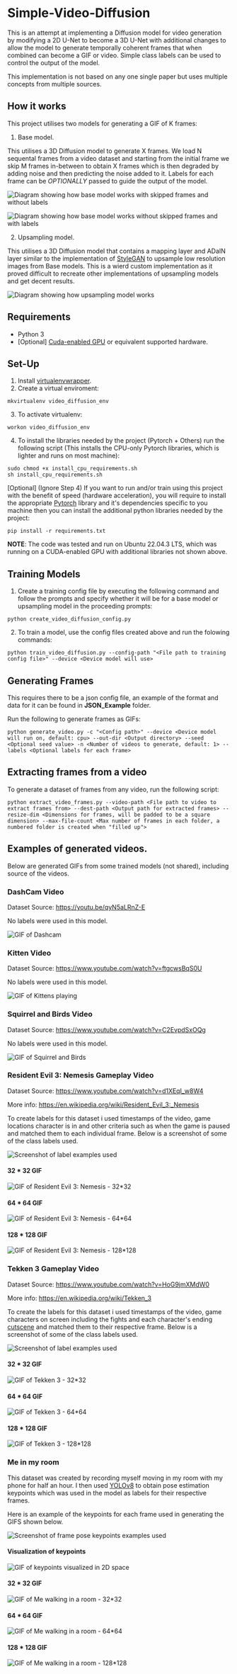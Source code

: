 # Simple-Video-Diffusion

This is an attempt at implementing a Diffusion model for video generation by modifying a 2D U-Net to become a 3D U-Net with additional changes to allow the model to generate temporally coherent frames that when combined can become a GIF or video. Simple class labels can be used to control the output of the model.

This implementation is not based on any one single paper but uses multiple concepts from multiple sources.

## How it works
This project utilises two models for generating a GIF of K frames:

1. Base model.

This utilises a 3D Diffusion model to generate X frames. We load N sequental frames from a video dataset and starting from the initial frame we skip M frames in-between to obtain X frames which is then degraded by adding noise and then predicting the noise added to it. Labels for each frame can be *OPTIONALLY* passed to guide the output of the model.

![Diagram showing how base model works with skipped frames and without labels](./assets/Base%20Model%20Reconstruction.jpg)

![Diagram showing how base model works without skipped frames and with labels](./assets/Base_model_with_labels.jpg)

2. Upsampling model.

This utilises a 3D Diffusion model that contains a mapping layer and ADaIN layer similar to the implementation of [StyleGAN](https://arxiv.org/abs/1812.04948) to upsample low resolution images from Base models. This is a wierd custom implementation as it proved difficult to recreate other implementations of upsampling models and get decent results.

![Diagram showing how upsampling model works](./assets/Upsampling_model_with_labels.jpg)

## Requirements
+ Python 3
+ [Optional] [Cuda-enabled GPU](https://developer.nvidia.com/cuda-gpus) or equivalent supported hardware.

## Set-Up
1. Install [virtualenvwrapper](https://virtualenvwrapper.readthedocs.io/en/latest/install.html).
2. Create a virtual enviroment:
```
mkvirtualenv video_diffusion_env
```
3. To activate virtualenv:
```
workon video_diffusion_env
```
4. To install the libraries needed by the project (Pytorch + Others) run the following script (This installs the CPU-only Pytorch libraries, which is lighter and runs on most machine):
```
sudo chmod +x install_cpu_requirements.sh
sh install_cpu_requirements.sh
```
[Optional] (Ignore Step 4) If you want to run and/or train using this project with the benefit of speed (hardware acceleration), you will require to install the appropriate [Pytorch](https://pytorch.org/) library and it's dependencies specific to you machine then you can install the additional python libraries needed by the project:
```
pip install -r requirements.txt
```

**NOTE**: The code was tested and run on Ubuntu 22.04.3 LTS, which was running on a CUDA-enabled GPU with additional libraries not shown above.

## Training Models
1. Create a training config file by executing the following command and follow the prompts and specify whether it will be for a base model or upsampling model in the proceeding prompts:
```
python create_video_diffusion_config.py
```

2. To train a model, use the config files created above and run the folowing commands:
```
python train_video_diffusion.py --config-path "<File path to training config file>" --device <Device model will use>
```

## Generating Frames
This requires there to be a json config file, an example of the format and data for it can be found in **JSON_Example** folder.

Run the following to generate frames as GIFs:
```
python generate_video.py -c "<Config path>" --device <Device model will run on, default: cpu> --out-dir <Output directory> --seed <Optional seed value> -n <Number of videos to generate, default: 1> --labels <Optional labels for each frame>
```

## Extracting frames from a video
To generate a dataset of frames from any video, run the following script:
```
python extract_video_frames.py --video-path <File path to video to extract frames from> --dest-path <Output path for extracted frames> --resize-dim <Dimensions for frames, will be padded to be a square dimension> --max-file-count <Max number of frames in each folder, a numbered folder is created when "filled up">
```

## Examples of generated videos.
Below are generated GIFs from some trained models (not shared), including source of the videos.

### DashCam Video
Dataset Source: https://youtu.be/qyN5aLRnZ-E

No labels were used in this model.

![GIF of Dashcam](./assets/GIFS/DashCam.gif)

### Kitten Video
Dataset Source: https://www.youtube.com/watch?v=ftgcwsBqS0U

No labels were used in this model.

![GIF of Kittens playing](./assets/GIFS/Kitten.gif)

### Squirrel and Birds Video
Dataset Source: https://www.youtube.com/watch?v=C2EvpdSxOQg

No labels were used in this model.

![GIF of Squirrel and Birds](./assets/GIFS/Squirrel_and_Birds.gif)

### Resident Evil 3: Nemesis Gameplay Video
Dataset Source: https://www.youtube.com/watch?v=d1XEqI_w8W4

More info: https://en.wikipedia.org/wiki/Resident_Evil_3:_Nemesis

To create labels for this dataset i used timestamps of the video, game locations character is in and other criteria such as when the game is paused and matched them to each individual frame. Below is a screenshot of some of the class labels used.

![Screenshot of label examples used](./assets/Resident_Evil_3_Longplay_Labels_Example.png)

#### 32 * 32 GIF
![GIF of Resident Evil 3: Nemesis - 32*32](./assets/GIFS/Resident_Evil_3:Nemesis_32.gif)

#### 64 * 64 GIF
![GIF of Resident Evil 3: Nemesis - 64*64](./assets/GIFS/Resident_Evil_3:Nemesis_64.gif)

#### 128 * 128 GIF
![GIF of Resident Evil 3: Nemesis - 128*128](./assets/GIFS/Resident_Evil_3:Nemesis_128.gif)

### Tekken 3 Gameplay Video

Dataset Source: https://www.youtube.com/watch?v=HoG9jmXMdW0

More info: https://en.wikipedia.org/wiki/Tekken_3

To create the labels for this dataset i used timestamps of the video, game characters on screen including the fights and each character's ending [cutscene](https://en.wikipedia.org/wiki/Cutscene) and matched them to their respective frame. Below is a screenshot of some of the class labels used.

![Screenshot of label examples used](./assets/Tekken_3_Longplay_Labels_Example.png)

#### 32 * 32 GIF
![GIF of Tekken 3 - 32*32](./assets/GIFS/Tekken_3_32.gif)

#### 64 * 64 GIF
![GIF of Tekken 3 - 64*64](./assets/GIFS/Tekken_3_64.gif)

#### 128 * 128 GIF
![GIF of Tekken 3 - 128*128](./assets/GIFS/Tekken_3_128.gif)

### Me in my room
This dataset was created by recording myself moving in my room with my phone for half an hour. I then used [YOLOv8](https://docs.ultralytics.com/) to obtain pose estimation keypoints which was used in the model as labels for their respective frames.

Here is an example of the keypoints for each frame used in generating the GIFS shown below.

![Screenshot of frame pose keypoints examples used](./assets/Me_Walking_Room_Pose_Example.png)

#### Visualization of keypoints
![GIF of keypoints visualized in 2D space](./assets/GIFS/Keypoints_visualized.gif)

#### 32 * 32 GIF
![GIF of Me walking in a room - 32*32](./assets/GIFS/Me_Room_32.gif)

#### 64 * 64 GIF
![GIF of Me walking in a room - 64*64](./assets/GIFS/Me_Room_64.gif)

#### 128 * 128 GIF
![GIF of Me walking in a room - 128*128](./assets/GIFS/Me_Room_128.gif)
